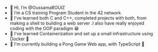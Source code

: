 - 👋 Hi, I’m @OussamaBOUIZ
- 👀 I’m a CS training Program Student in the 42 network
- 🌱 I’ve learned both C and C++, completed projects with both, from making a shell to building a web server .I also have really enjoyed coding with the OOP paradigm 😁 
- 🌱 I've learned Containerization and set up a small infrastructure using Docker 🐳
- 🌱 I'm currently building a Pong Game Web app, with TypeScript 🏓

<!---
OussamaBOUIZ/OussamaBOUIZ is a ✨ special ✨ repository because its `README.md` (this file) appears on your GitHub profile.
You can click the Preview link to take a look at your changes.
--->
